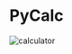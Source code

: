 # PyCalc


![calculator](https://github.com/mashroofmashru/PyCalc/assets/136979239/cdf8ca63-95f5-47ca-a61c-3762e6a5671a)
